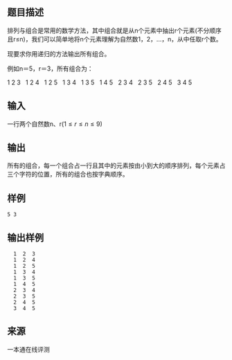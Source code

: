 ## 题目描述

排列与组合是常用的数学方法，其中组合就是从n个元素中抽出r个元素(不分顺序且r≤n)，我们可以简单地将n个元素理解为自然数1，2，…，n，从中任取r个数。

现要求你用递归的方法输出所有组合。

例如n＝5，r＝3，所有组合为：

1 2 3   1 2 4   1 2 5   1 3 4   1 3 5   1 4 5   2 3 4   2 3 5   2 4 5   3 4 5

## 输入

一行两个自然数n、r($1\le r\le n\le 9$)

## 输出

所有的组合，每一个组合占一行且其中的元素按由小到大的顺序排列，每个元素占三个字符的位置，所有的组合也按字典顺序。

## 样例

```input1
5 3
```

## 输出样例

```
  1  2  3
  1  2  4
  1  2  5
  1  3  4
  1  3  5
  1  4  5
  2  3  4
  2  3  5
  2  4  5
  3  4  5
```


 ## 来源

 一本通在线评测 